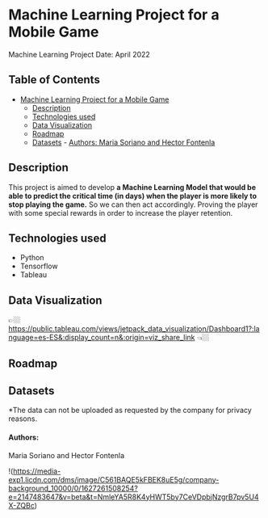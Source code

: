 # Machine Learning Project for a Mobile Game
Machine Learning Project
Date: April 2022

## Table of Contents
- [Machine Learning Project for a Mobile Game](#machine-learning-project-for-a-mobile-game)
    - [Description](#description)
    - [Technologies used](#technologies-used)
    - [Data Visualization](#data-visualization)
    - [Roadmap](#roadmap)
    - [Datasets](#datasets)
            - [Authors: Maria Soriano and Hector Fontenla](#authors-maria-soriano-and-hector-fontenla)

## Description
This project is aimed to develop **a Machine Learning Model that would be able to predict the critical time (in days) when the player is more likely to stop playing the game.**
So we can then act accordingly. Proving the player with some special rewards in order to increase the player retention.

## Technologies used
- Python
- Tensorflow
- Tableau

## Data Visualization
👉🏼 https://public.tableau.com/views/jetpack_data_visualization/Dashboard1?:language=es-ES&:display_count=n&:origin=viz_share_link 👈🏼

## Roadmap


## Datasets
*The data can not be uploaded as requested by the company for privacy reasons.

#### Authors:
Maria Soriano and Hector Fontenla

!(https://media-exp1.licdn.com/dms/image/C561BAQE5kFBEK8uE5g/company-background_10000/0/1627261508254?e=2147483647&v=beta&t=NmleYA5R8K4yHWT5by7CeVDpbjNzgrB7pv5U4X-ZQBc)
